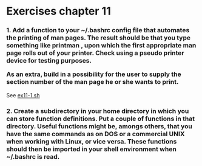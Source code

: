 # Exercises chapter 11
### 1. Add a function to your ~/.bashrc config file that automates the printing of man pages. The result should be that you type something like printman <command>, upon which the first appropriate man page rolls out of your printer. Check using a pseudo printer device for testing purposes. <p><p>As an extra, build in a possibility for the user to supply the section number of the man page he or she wants to print.
See [ex11-1.sh](/shell-scripts/ex11-1.sh)

### 2. Create a subdirectory in your home directory in which you can store function definitions. Put a couple of functions in that directory. Useful functions might be, amongs others, that you have the same commands as on DOS or a commercial UNIX when working with Linux, or vice versa. These functions should then be imported in your shell environment when ~/.bashrc is read.
